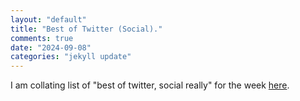 ```yaml
---
layout: "default"
title: "Best of Twitter (Social)."
comments: true
date: "2024-09-08"
categories: "jekyll update"
---
```


I am collating list of "best of twitter, social really" for the week [here](https://priyaranjanmarathe.github.io/bot.html).

<!-- <ul>
  {% if site.bot and site.bot.size > 0 %}
  {% assign sorted_posts = site.bot | sort: 'date' | reverse %}
  {% for post in sorted_posts %}
    <li>
      <a href="{{ site.baseurl }}{{ post.url }}">{{ post.title }}</a> - 
      <em>{{ post.date | date: "%B %d, %Y" }}</em>
    </li>
  {% endfor %}
{% else %}
  <p>No Best of Twitter posts available yet.</p>
{% endif %}

</ul> -->
